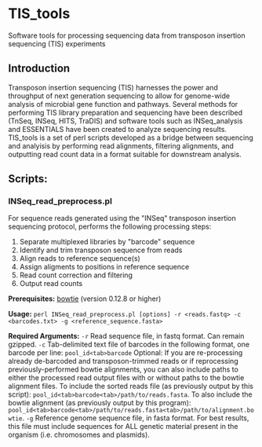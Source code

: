 # TIS_tools
Software tools for processing sequencing data from transposon insertion sequencing (TIS) experiments

## Introduction

Transposon insertion sequencing (TIS) harnesses the power and throughput of next generation sequencing to allow for genome-wide analysis of microbial gene function and pathways. Several methods for performing TIS library preparation and sequencing have been described (TnSeq, INSeq, HITS, TraDIS) and software tools such as INSeq_analysis and ESSENTIALS have been created to analyze sequencing results. TIS_tools is a set of perl scripts developed as a bridge between sequencing and analyisis by performing read alignments, filtering alignments, and outputting read count data in a format suitable for downstream analysis. 

## Scripts:

### INSeq_read_preprocess.pl 

For sequence reads generated using the "INSeq" transposon insertion sequencing protocol, performs the following processing steps:
  
  1. Separate multiplexed libraries by "barcode" sequence
  2. Identify and trim transposon sequence from reads
  3. Align reads to reference sequence(s)
  4. Assign aligments to positions in reference sequence
  5. Read count correction and filtering
  6. Output read counts
  
  **Prerequisites:** 
  [bowtie](http://bowtie-bio.sourceforge.net/index.shtml) (version 0.12.8 or higher)
  
  **Usage:** 
  `perl INSeq_read_preprocess.pl [options] -r <reads.fastq> -c <barcodes.txt> -g <reference_sequence.fasta>`

  **Required Arguments:**
  `-r` Read sequence file, in fastq format. Can remain gzipped.
  `-c` Tab-delimited text file of barcodes in the following format, one barcode per line:
  `pool_id<tab>barcode`
  Optional: If you are re-processing already de-barcoded and transposon-trimmed reads or if reprocessing previously-performed bowtie alignments, you can also include paths to either the processed read output files with or without paths to the bowtie alignment files. To include the sorted reads file (as previously output by this script): `pool_id<tab>barcode<tab>/path/to/reads.fasta`. To also include the bowtie alignment (as previously output by this program): `pool_id<tab>barcode<tab>/path/to/reads.fasta<tab>/path/to/alignment.bowtie`.
  `-g` Reference genome sequence file, in fasta format. For best results, this file must include sequences for ALL genetic material present in the organism (i.e. chromosomes and plasmids).
  
